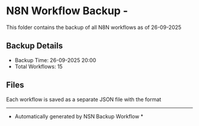 # N8N Workflow Backup - 
This folder contains the backup of all N8N workflows as of 26-09-2025

## Backup Details
- Backup Time: 26-09-2025 20:00
- Total Workflows: 15

## Files
Each workflow is saved as a separate JSON file with the format

-----------
* Automatically generated by NSN Backup Workflow *